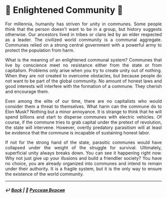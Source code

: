 # 🌾 Enlightened Community 🌾

<p align="justify">For millennia, humanity has striven for unity in communes. Some people think that the person doesn't want to be in a group, but history suggests otherwise. Our ancestors lived in tribes or clans led by an elder respected as a leader. The civilized world community is a communal aggregate. Communes relied on a strong central government with a powerful army to protect the population from harm.</p>

<p align="justify">What is the meaning of an enlightened communal system? Communes that live by conscience meet no resistance either from the state or from capitalism. Problems only arise when you try to create unity out of nothing. When they are not created to overcome obstacles, but because people do not want to be part of the global community. No amount of honest laws and good interests will interfere with the formation of a commune. They cherish and encourage them.</p>

<p align="justify">Even among the elite of our time, there are no capitalists who would consider them a threat to themselves. What harm can the commune do to Elon Musk? Nothing but a minor annoyance. It is strange to think that he will spend billions and start to disperse communes with electric vehicles. Of course, if the commune tries to grab capital under the pretext of revolution, the state will intervene. However, overtly predatory parasitism will at least be evidence that the commune is incapable of sustaining honest labor.</p>

<p align="justify">If not for the strong hand of the state, parasitic communes would have collapsed under the weight of the struggle for survival. Ultimately, superficial unity always breaks down. You can see it happening right now. Why not just give up your illusions and build a friendlier society? You have no choice, you are already organized into communes and intend to remain under their authority. It is a fragile system, but it is the only way to ensure the existence of the world community.</p>

***

##### ↩️ [Back](index.md) | 🌻 [Русская Версия](communalism-2.md)

